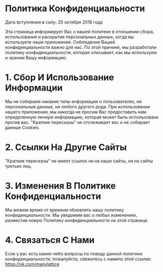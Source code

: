 # Политика Конфиденциальности
Дата вступления в силу: 25 октября 2018 года

Эта страница информирует Вас о нашей политеке в отношении сбора, использования и раскрытия персональных данных, когда вы используете 
наше приложение. Соблюдение Вашей конфиденциальности важно для нас. По этой причине, мы разработали политику конфиденциальности, которая описывает, как мы используем и храним Вашу информацию.

# 1. Сбор И Использование Информации
Мы не собираем никакие типы информации о пользователях, ни персональные данные, ни любого другого рода. При использовании нашего приложения, мы никогда не просим Вас предоставить нам определенную личную информацию, которая может быть использована против вас. "Краткие пересказы" не отслеживает вас и не собирает данные Cookies.

# 2. Ссылки На Другие Сайты
"Краткие пересказы" не имеет ссылок ни на наши сайты, ни на сайты третьих лиц.

# 3. Изменения В Политике Конфиденциальности
Мы можем время от времени обновлять нашу политику конфиденциальности. Мы уведомим вас о любых изменениях, разместив новую Политику конфиденциальности на этой странице.

# 4. Связаться С Нами
Если у вас есть какие-либо вопросы по поводу данной политики конфиденциальности, пожалуйста, свяжитесь с намипо этой ссылке: https://vk.com/manylattice
